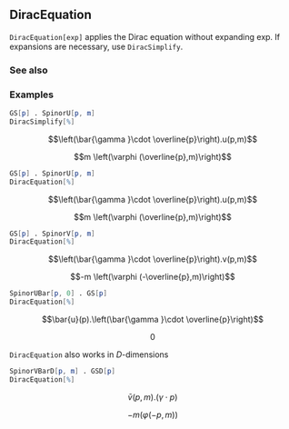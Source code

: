 ## DiracEquation

`DiracEquation[exp]` applies the Dirac equation without expanding exp. If expansions are necessary, use `DiracSimplify`.

### See also

### Examples

```mathematica
GS[p] . SpinorU[p, m]
DiracSimplify[%]
```

$$\left(\bar{\gamma }\cdot \overline{p}\right).u(p,m)$$

$$m \left(\varphi (\overline{p},m)\right)$$

```mathematica
GS[p] . SpinorU[p, m]
DiracEquation[%]
```

$$\left(\bar{\gamma }\cdot \overline{p}\right).u(p,m)$$

$$m \left(\varphi (\overline{p},m)\right)$$

```mathematica
GS[p] . SpinorV[p, m]
DiracEquation[%]
```

$$\left(\bar{\gamma }\cdot \overline{p}\right).v(p,m)$$

$$-m \left(\varphi (-\overline{p},m)\right)$$

```mathematica
SpinorUBar[p, 0] . GS[p]
DiracEquation[%]
```

$$\bar{u}(p).\left(\bar{\gamma }\cdot \overline{p}\right)$$

$$0$$

`DiracEquation` also works in $D$-dimensions

```mathematica
SpinorVBarD[p, m] . GSD[p]
DiracEquation[%]
```

$$\bar{v}(p,m).(\gamma \cdot p)$$

$$-m (\varphi (-p,m))$$